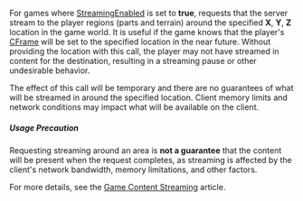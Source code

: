 For games where [StreamingEnabled](https://developer.roblox.com/en-us/api-reference/property/Workspace/StreamingEnabled) is set to **true**, requests that the server stream to the player regions (parts and terrain) around the specified **X**, **Y**, **Z** location in the game world. It is useful if the game knows that the player's [CFrame](https://developer.roblox.com/en-us/api-reference/datatype/CFrame) will be set to the specified location in the near future. Without providing the location with this call, the player may not have streamed in content for the destination, resulting in a streaming pause or other undesirable behavior.

The effect of this call will be temporary and there are no guarantees of what will be streamed in around the specified location. Client memory limits and network conditions may impact what will be available on the client.

##### Usage Precaution

Requesting streaming around an area is **not a guarantee** that the content will be present when the request completes, as streaming is affected by the client's network bandwidth, memory limitations, and other factors.

For more details, see the [Game Content Streaming](https://developer.roblox.com/en-us/articles/content-streaming) article.